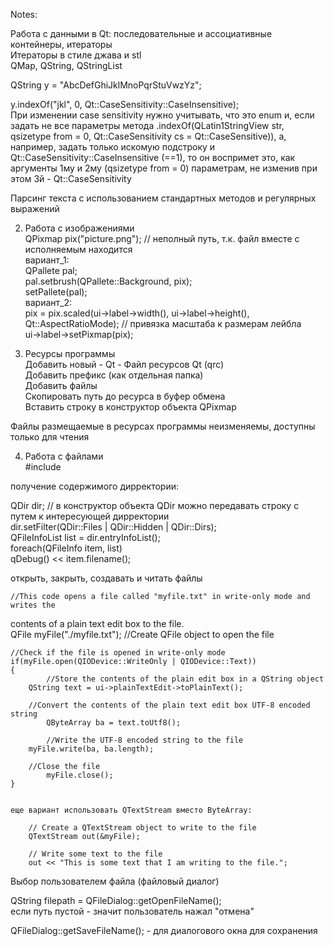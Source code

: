 Notes:

Работа с данными в Qt: последовательные и ассоциативные контейнеры, итераторы  
	Итераторы в стиле джава и stl  
	QMap, QString, QStringList  

QString y = "AbcDefGhiJklMnoPqrStuVwzYz";  

y.indexOf("jkl", 0, Qt::CaseSensitivity::CaseInsensitive);  
При изменении case sensitivity нужно учитывать, что это enum и, если задать не все 
параметры метода .indexOf(QLatin1StringView str, qsizetype from = 0, Qt::CaseSensitivity cs 
= Qt::CaseSensitive)), а, например, задать только искомую подстроку и 
Qt::CaseSensitivity::CaseInsensitive (==1), то он воспримет это, как аргументы 1му и 2му 
(qsizetype from = 0) параметрам, не изменив при этом 3й - Qt::CaseSensitivity

Парсинг текста с использованием стандартных методов и регулярных выражений

2) Работа с изображениями  
	QPixmap pix("picture.png"); // неполный путь, т.к. файл вместе с исполняемым 
находится  
вариант_1:  
	QPallete pal;  
	pal.setbrush(QPallete::Background, pix);  
	setPallete(pal);  
вариант_2:  
	pix = pix.scaled(ui->label->width(), ui->label->height(), Qt::AspectRatioMode); // 
привязка масштаба к размерам лейбла  
	ui->label->setPixmap(pix);  

3) Ресурсы программы  
Добавить новый - Qt - Файл ресурсов Qt (qrc)  
 Добавить префикс (как отдельная папка)  
 Добавить файлы  
 Скопировать путь до ресурса в буфер обмена   
 Вставить строку в конструктор объекта QPixmap  

Файлы размещаемые в ресурсах программы неизменяемы, доступны только для чтения  

4) Работа с файлами  
#include <QDir>  

получение содержимого дирректории:  

QDir dir; // в конструктор объекта QDir можно передавать строку с путем к интересующей 
дирректории  
dir.setFilter(QDir::Files | QDir::Hidden | QDir::Dirs);  
QFileInfoList list = dir.entryInfoList();  
foreach(QFileInfo item, list)  
	qDebug() << item.filename();  

открыть, закрыть, создавать и читать файлы  

    
	//This code opens a file called "myfile.txt" in write-only mode and writes the 
contents of a plain text edit box to the file.   
	QFile myFile("./myfile.txt"); //Create QFile object to open the file  
	
	//Check if the file is opened in write-only mode  
	if(myFile.open(QIODevice::WriteOnly | QIODevice::Text))  
	{  
    		//Store the contents of the plain edit box in a QString object  
		QString text = ui->plainTextEdit->toPlainText();  
    		
		//Convert the contents of the plain text edit box UTF-8 encoded string  
    		QByteArray ba = text.toUtf8();   
    
    		//Write the UTF-8 encoded string to the file  
		myFile.write(ba, ba.length);  
    
		//Close the file  
    		myFile.close();  
	}   
    
	
	еще вариант использовать QTextStream вместо ByteArray:  

        // Create a QTextStream object to write to the file  
        QTextStream out(&myFile);  

        // Write some text to the file  
        out << "This is some text that I am writing to the file.";  


Выбор пользователем файла (файловый диалог)  

QString filepath = QFileDialog::getOpenFileName();  
если путь пустой - значит пользователь нажал "отмена"  

QFileDialog::getSaveFileName(); - для диалогового окна для сохранения  
